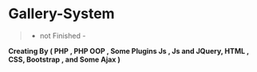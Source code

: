# Gallery-System
> - not Finished -

**Creating By
 ( PHP , PHP OOP , Some Plugins Js , Js and JQuery, HTML , CSS, Bootstrap , and Some Ajax )**


